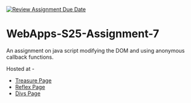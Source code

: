 [![Review Assignment Due Date](https://classroom.github.com/assets/deadline-readme-button-22041afd0340ce965d47ae6ef1cefeee28c7c493a6346c4f15d667ab976d596c.svg)](https://classroom.github.com/a/44LzP_Z4)
# WebApps-S25-Assignment-7
An assignment on java script modifying the DOM and using anonymous callback functions.


Hosted at -
- [Treasure Page]( https://44-563-webapps-s25.github.io/44563-webapps-s25-assignment7-ViswasS/treasure.html )
- [Reflex Page]( https://44-563-webapps-s25.github.io/44563-webapps-s25-assignment7-ViswasS/reflex.html )
- [Divs Page]( https://44-563-webapps-s25.github.io/44563-webapps-s25-assignment7-ViswasS/divs.html )
